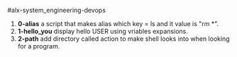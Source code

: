 #alx-system_engineering-devops

1. **0-alias** a script that makes alias which key = ls and it value is "rm *".
2. **1-hello_you** display hello USER using vriables expansions.
3. **2-path** add directory called action to make shell looks into when looking for a program.

